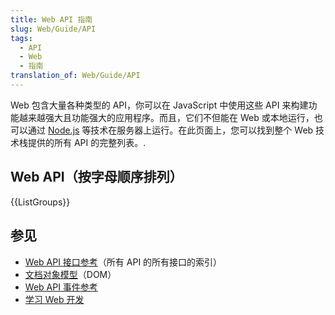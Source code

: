 ```yaml
---
title: Web API 指南
slug: Web/Guide/API
tags:
  - API
  - Web
  - 指南
translation_of: Web/Guide/API
---
```

Web 包含大量各种类型的 API，你可以在 JavaScript 中使用这些 API 来构建功能越来越强大且功能强大的应用程序。而且，它们不但能在 Web 或本地运行，也可以通过 [Node.js](https://nodejs.org/) 等技术在服务器上运行。在此页面上，您可以找到整个 Web 技术栈提供的所有 API 的完整列表。.

## Web API（按字母顺序排列）

{{ListGroups}}

## 参见

- [Web API 接口参考](/zh-CN/docs/Web/API)（所有 API 的所有接口的索引）
- [文档对象模型](/zh-CN/docs/Web/API/Document_Object_Model)（DOM）
- [Web API 事件参考](/zh-CN/docs/Web/Events)
- [学习 Web 开发](/zh-CN/docs/Learn)
